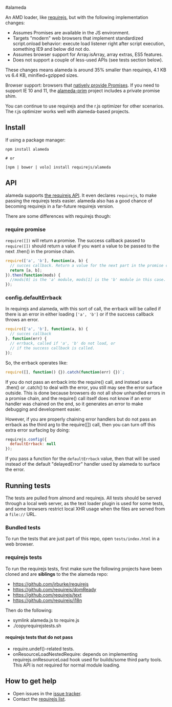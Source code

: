 #alameda

An AMD loader, like [requirejs](http://requirejs.org), but with the following
implementation changes:

* Assumes Promises are available in the JS environment.
* Targets "modern" web browsers that implement standardized script.onload behavior: execute load listener right after script execution, something IE9 and below did not do.
* Assumes browser support for Array.isArray, array extras, ES5 features.
* Does not support a couple of less-used APIs (see tests section below).

These changes means alameda is around 35% smaller than requirejs, 4.1 KB vs 6.4 KB, minified+gzipped sizes.

Browser support: browsers that [natively provide Promises](http://caniuse.com/#feat=promises). If you need to support IE 10 and 11, the [alameda-prim](https://github.com/requirejs/alameda-prim) project includes a private promise shim.

You can continue to use requirejs and the r.js optimizer for other scenarios.
The r.js optimizer works well with alameda-based projects.

## Install

If using a package manager:

```
npm install alameda

# or

[npm | bower | volo] install requirejs/alameda
```

## API

alameda supports [the requirejs API](http://requirejs.org/docs/api.html). It even
declares `requirejs`, to make passing the requirejs tests easier. alameda also
has a good chance of becoming requirejs in a far-future requirejs version.

There are some differences with requirejs though:

### require promise

`require([])` will return a promise. The success callback passed to `require([])` should return a value if you want a value to be passed to the next .then() in the promise chain.

```javascript
require(['a', 'b'], function(a, b) {
  // succes callback. Return a value for the next part in the promise chain.
  return [a, b];
}).then(function(mods) {
  //mods[0] is the 'a' module, mods[1] is the 'b' module in this case.
});
```

### config.defaultErrback

In requirejs and alameda, with this sort of call, the errback will be called if there is an error in either loading `['a', 'b']` or if the success callback throws an error.

```javascript
require(['a', 'b'], function(a, b) {
  // succes callback
}, function(err) {
  // errback, called if 'a', 'b' do not load, or
  // if the success callback is called.
});
```

So, the errback operates like:

```javascript
require([], function() {}).catch(function(err) {})`;
````

If you do not pass an errback into the require() call, and instead use a .then() or .catch() to deal with the error, you still may see the error surface outside. This is done because browsers do not all show unhandled errors in a promise chain, and the require() call itself does not know if an error handler was chained on the end, so it generates an error to make debugging and development easier.

However, if you are properly chaining error handlers but do not pass an errback as the third arg to the require([]) call, then you can turn off this extra error surfacing by doing:

```javascript
requirejs.config({
  defaultErrback: null
});
```

If you pass a function for the `defaultErrback` value, then that will be used instead of the default "delayedError" handler used by alameda to surface the error.


## Running tests

The tests are pulled from almond and requirejs. All tests should be served
through a local web server, as the text loader plugin is used for some tests,
and some browsers restrict local XHR usage when the files are served from
a `file://` URL.

### Bundled tests

To run the tests that are just part of this repo, open `tests/index.html` in
a web browser.

### requirejs tests

To run the requirejs tests, first make sure the following projects have been cloned and are **siblings** to the the alameda repo:

* https://github.com/jrburke/requirejs
* https://github.com/requirejs/domReady
* https://github.com/requirejs/text
* https://github.com/requirejs/i18n

Then do the following:

* symlink alameda.js to require.js
* ./copyrequirejstests.sh

#### requirejs tests that do not pass

* require.undef()-related tests.
* onResourceLoadNestedRequire: depends on implementing requirejs.onResourceLoad
hook used for builds/some third party tools. This API is not required for normal
module loading.

## How to get help

* Open issues in the [issue tracker](https://github.com/requirejs/alameda/issues).
* Contact the [requirejs list](https://groups.google.com/group/requirejs).
